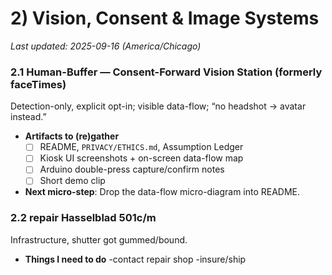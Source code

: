 <!-- Filename: 2_Vision_Consent_Image_Systems.md -->
# 2) Vision, Consent & Image Systems

_Last updated: 2025-09-16 (America/Chicago)_

### 2.1 Human-Buffer — Consent-Forward Vision Station (formerly faceTimes)
Detection-only, explicit opt-in; visible data-flow; “no headshot → avatar instead.”
- **Artifacts to (re)gather**
  - [ ] README, `PRIVACY/ETHICS.md`, Assumption Ledger
  - [ ] Kiosk UI screenshots + on-screen data-flow map
  - [ ] Arduino double-press capture/confirm notes
  - [ ] Short demo clip
- **Next micro-step**: Drop the data-flow micro-diagram into README.

### 2.2 repair Hasselblad 501c/m
Infrastructure, shutter got gummed/bound.
- **Things I need to do**
  -contact repair shop
  -insure/ship